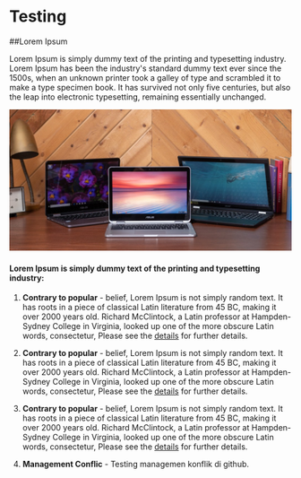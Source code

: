# Testing


##Lorem Ipsum

Lorem Ipsum is simply dummy text of the printing and typesetting industry. 
Lorem Ipsum has been the industry's standard dummy text ever since the 1500s, when an unknown printer took a galley of type and scrambled it 
to make a type specimen book. It has survived not only five centuries, but also the leap into electronic typesetting, remaining essentially unchanged. 

![Screenshot](assets/images/testing.jpg)

#### Lorem Ipsum is simply dummy text of the printing and typesetting industry:

1. **Contrary to popular** - belief, Lorem Ipsum is not simply random text. It has roots in a piece of classical Latin literature from 45 BC,
 making it over 2000 years old. Richard McClintock, a Latin professor at Hampden-Sydney College in Virginia, looked up one of 
 the more obscure Latin words, consectetur, Please see the [details](license.md) for further details.

2. **Contrary to popular** - belief, Lorem Ipsum is not simply random text. It has roots in a piece of classical Latin literature from 45 BC,
 making it over 2000 years old. Richard McClintock, a Latin professor at Hampden-Sydney College in Virginia, looked up one of 
 the more obscure Latin words, consectetur, Please see the [details](license.md) for further details.

3. **Contrary to popular** - belief, Lorem Ipsum is not simply random text. It has roots in a piece of classical Latin literature from 45 BC,
 making it over 2000 years old. Richard McClintock, a Latin professor at Hampden-Sydney College in Virginia, looked up one of 
 the more obscure Latin words, consectetur, Please see the [details](license.md) for further details.
 
4. **Management Conflic** - Testing managemen konflik di github. 
 



